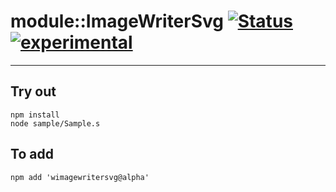 
# module::ImageWriterSvg  [![Status](https://github.com/Wandalen/wImageWriterSvg/workflows/Publish/badge.svg)](https://github.com/Wandalen/wImageWriterSvg/actions?query=workflow%3APublish) [![experimental](https://img.shields.io/badge/stability-experimental-orange.svg)](https://github.com/emersion/stability-badges#experimental)

___

## Try out
```
npm install
node sample/Sample.s
```

## To add
```
npm add 'wimagewritersvg@alpha'
```

